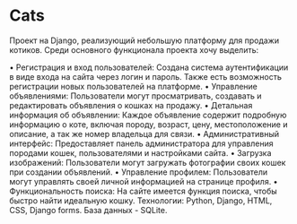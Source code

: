 # Cats
Проект на Django, реализующий небольшую платформу для продажи котиков. Среди основного функционала проекта хочу выделить:

•  Регистрация и вход пользователей: Создана система аутентификации в виде входа на сайта через логин и пароль. Также есть возможность регистрации новых пользователей на платформе.
•  Управление объявлениями: Пользователи могут просматривать, создавать и редактировать объявления о кошках на продажу.
•  Детальная информация об объявлении: Каждое объявление содержит подробную информацию о коте, включая породу, возраст, цену, местоположение и описание, а так же номер владельца для связи.
•  Административный интерфейс: Предоставляет панель администратора для управления породами кошек, пользователями и настройками сайта.
•  Загрузка изображений: Пользователи могут загружать фотографии своих кошек при создании объявлений.
•  Управление профилем: Пользователи могут управлять своей личной информацией на странице профиля.
•  Функциональность поиска: На сайте имеется функция поиска, чтобы быстро найти идеальную кошку.
Технологии: Python, Django, HTML, CSS, Django forms. База данных - SQLite.
